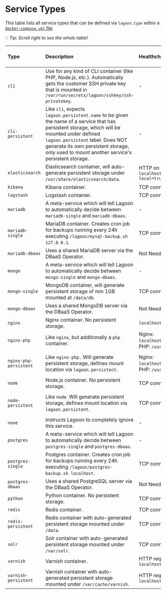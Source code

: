 # Service Types

This table lists all service types that can be defined via `lagoon.type` within a [`docker-compose.yml` file](../using-lagoon-the-basics/docker-compose-yml.md).

💡 _Tip: Scroll right to see the whole table!_

| Type | Description | Healthcheck | Exposed Ports | Auto generated routes | Storage | Additional customization parameters |
| :--- | :--- | :--- | :--- | :--- | :--- | :--- |
| `cli` | Use for any kind of CLI container \(like PHP, Node.js, etc.\). Automatically gets the customer SSH private key that is mounted in `/var/run/secrets/lagoon/sshkey/ssh-privatekey`. | - | No | No | No | - |
| `cli-persistent` | Like `cli`, expects `lagoon.persistent.name` to be given the name of a service that has persistent storage, which will be mounted under defined `lagoon.persistent` label. Does NOT generate its own persistent storage, only used to mount another service's persistent storage. | - | No | No | Yes | `lagoon.persistent.name`, `lagoon.persistent` |
| `elasticsearch` | Elasticsearch container, will auto-generate persistent storage under `/usr/share/elasticsearch/data`. | HTTP on `localhost:9200/_cluster/health?local=true` | `9200` | No | Yes | `lagoon.persistent.size` |
| `kibana` | Kibana container. | TCP connection on `5601` | `5601` | Yes | No | - |
| `logstash` | Logstash container. | TCP connection on `9600` | `9600` | No | No | - |
| `mariadb` | A meta-service which will tell Lagoon to automatically decide between `mariadb-single` and `mariadb-dbaas`. | - | - | - | - | - |
| `mariadb-single` | MariaDB container. Creates cron job for backups running every 24h executing `/lagoon/mysql-backup.sh 127.0.0.1`. | TCP connection on `3306` | `3306` | No | Yes | `lagoon.persistent.size` |
| `mariadb-dbaas` | Uses a shared MariaDB server via the DBaaS Operator. | Not Needed | `3306` | No | - | - |
| `mongo` | A meta-service which will tell Lagoon to automatically decide between `mongo-single` and `mongo-dbaas`. | - | - | - | - | - |
| `mongo-single` | MongoDB container, will generate persistent storage of min 1GB mounted at `/data/db`. | TCP connection on `27017` | `27017` | No | Yes | `lagoon.persistent.size` |
| `mongo-dbaas` | Uses a shared MongoDB server via the DBaaS Operator. | Not Needed | `27017` | No | - | - |
| `nginx` | Nginx container. No persistent storage. | `localhost:50000/nginx_status` | `8080` | Yes | No | - |
| `nginx-php` | Like `nginx`, but additionally a `php` container. | Nginx: `localhost:50000/nginx_status`, PHP: `/usr/sbin/check_fcgi` | `8080` | Yes | No | - |
| `nginx-php-persistent` | Like `nginx-php.` Will generate persistent storage, defines mount location via `lagoon.persistent`. | Nginx: `localhost:50000/nginx_status`, PHP: `/usr/sbin/check_fcgi` | http on `8080` | Yes | Yes | `lagoon.persistent`, `lagoon.persistent.name`, `lagoon.persistent.size`, `lagoon.persistent.class` |
| `node` | Node.js container. No persistent storage. | TCP connection on `3000` | `3000` | Yes | No | - |
| `node-persistent` | Like `node`. Will generate persistent storage, defines mount location via `lagoon.persistent`. | TCP connection on `3000` | `3000` | Yes | Yes | `lagoon.persistent`, `lagoon.persistent.name`, `lagoon.persistent.size`, `lagoon.persistent.class` |
| `none` | Instructs Lagoon to completely ignore this service. | - | - | - | - | - |
| `postgres` | A meta-service which will tell Lagoon to automatically decide between `postgres-single` and `postgres-dbaas`. | - | - | - | - | - |
| `postgres-single` | Postgres container. Creates cron job for backups running every 24h executing `/lagoon/postgres-backup.sh localhost`. | TCP connection on `5432` | `5432` | No | Yes | `lagoon.persistent.size` |
| `postgres-dbaas` | Uses a shared PostgreSQL server via the DBaaS Operator. | Not Needed | `5432` | No | - | - |
| `python` | Python container. No persistent storage. | TCP connection on `8800` | `8800` | Yes | No | - |
| `redis` | Redis container. | TCP connection on `6379` | `6379` | No | No | - |
| `redis-persistent` | Redis container with auto-generated persistent storage mounted under `/data`. | TCP connection on `6379` | `6379` | No | Yes | `lagoon.persistent.size` |
| `solr` | Solr container with auto-generated persistent storage mounted under `/var/solr`. | TCP connection on `8983` | `8983` | No | Yes | `lagoon.persistent.size` |
| `varnish` | Varnish container. | HTTP request `localhost:8080/varnish_status` | `8080` | Yes | No | - |
| `varnish-persistent` | Varnish container with auto-generated persistent storage mounted under `/var/cache/varnish`. | HTTP request `localhost:8080/varnish_status` | `8080` | Yes | Yes | `lagoon.persistent.size` |

